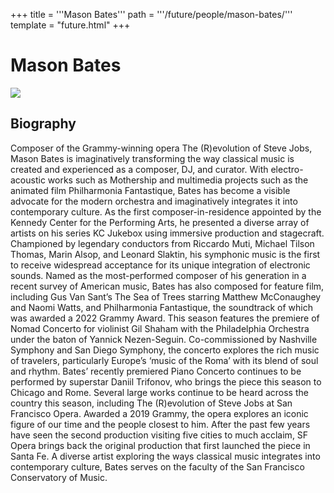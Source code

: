 +++
title = '''Mason Bates'''
path = '''/future/people/mason-bates/'''
template = "future.html"
+++

<h1>Mason Bates</h1>

<img src="https://custom.cvent.com/C3A4539B19F74ABCB6FCE437F6BC0A74/files/event/910aaf2914d44586a56fbd0b3b2c31c0/b91a06d9872541a6b786537afa5df5e7.jpg">
<h2>Biography</h2>
<p>Composer of the Grammy-winning opera The (R)evolution of Steve Jobs, Mason Bates is imaginatively transforming the way classical music is created and experienced as a composer, DJ, and curator.  With electro-acoustic works such as Mothership and multimedia projects such as the animated film Philharmonia Fantastique, Bates has become a visible advocate for the modern orchestra and imaginatively integrates it into contemporary culture.
	As the first composer-in-residence appointed by the Kennedy Center for the Performing Arts, he presented a diverse array of artists on his series KC Jukebox using immersive production and stagecraft.  Championed by legendary conductors from Riccardo Muti, Michael Tilson Thomas, Marin Alsop, and Leonard Slaktin, his symphonic music is the first to receive widespread acceptance for its unique integration of electronic sounds. Named as the most-performed composer of his generation in a recent survey of American music, Bates has also composed for feature film, including Gus Van Sant’s The Sea of Trees starring Matthew McConaughey and Naomi Watts, and Philharmonia Fantastique, the soundtrack of which was awarded a 2022 Grammy Award.
	This season features the premiere of Nomad Concerto for violinist Gil Shaham with the Philadelphia Orchestra under the baton of Yannick Nezen-Seguin.  Co-commissioned by Nashville Symphony and San Diego Symphony, the concerto explores the rich music of travelers, particularly Europe’s ‘music of the Roma’ with its blend of soul and rhythm.  Bates’ recently premiered Piano Concerto continues to be performed by superstar Daniil Trifonov, who brings the piece this season to Chicago and Rome.
	Several large works continue to be heard across the country this season, including The (R)evolution of Steve Jobs at San Francisco Opera.  Awarded a 2019 Grammy, the opera explores an iconic figure of our time and the people closest to him.  After the past few years have seen the second production visiting five cities to much acclaim, SF Opera brings back the original production that first launched the piece in Santa Fe.
	A diverse artist exploring the ways classical music integrates into contemporary culture, Bates serves on the faculty of the San Francisco Conservatory of Music.</p>

